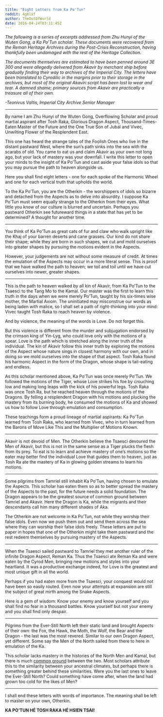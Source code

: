 ```yaml
---
title: "Eight Letters from Ka Po'Tun"
reddit: 4g6lxf
author: TheOutOfWorld
date: 2016-04-24T03:11:45Z
---
```


*The following is a series of excerpts addressed from Zhu Hunyi of the Wuten Gong, a Ka Po’Tun scholar. These documents were recovered from the Reman Heritage Archives during the Post-Crisis Reconstruction, having thankfully been undamaged with the rest of the Heritage Collection.*

*The documents themselves are estimated to have been penned around 3E 300 and were allegedly delivered from Akavir by merchant ship before gradually finding their way to archives of the Imperial City. The letters have been translated to Cyrodilic in the margins prior to their storage in the archives, but most of the original Akaviri script has been lost to wear and tear. A damned shame; primary sources from Akavir are practically a treasure all of their own.*

*-Teonivus Valtis, Imperial City Archive Senior Manager*

***

By name I am Zhu Hunyi of the Wuten Gong, Overflowing Scholar and proud martial aspirant after Tosh Raka, Glorious Dragon Aspect, Thousand-Times-Eaten Master of the Future and the One True Son of Jubal and Vivec, Unwilting Flower of the Resplendent East.

This one has heard the strange tales of the Foolish Ones who live in the distant pastward West, where the sun’s path sinks into the sea with the scarabs of old. You came to eat us and claim Akavir as your own not long ago, but your lack of mastery was your downfall. I write this letter to open your minds to the insight of Ka Po’Tun and cast aside your false idols so that you may pursue the path to heaven alongside us. 

Here you shall find eight letters - one for each spoke of the Harmonic Wheel and one for each vertical truth that upholds the world.

To the Ka Po’Tun, you are the Otherkin - the worshippers of idols so bizarre and detached from the Aspects as to delve into absurdity. I suppose Ka Po’Tun must seem equally strange to the Otherkin from their eyes. What little you know of our culture is blurred and uncertain. Perhaps you pastward Otherkin see futureward things in a state that has yet to be determined? A thought for another time.

***

You think of Ka Po’Tun as great cats of fur and claw who walk upright like the Khaj of your barren deserts and cane grasses. Our kind do not share their shape; while they are born in such shapes, we cut and mold ourselves into greater shapes by pursuing the motions evident in the Aspects.

However, your judgements are not without some measure of credit. At times the emulation of the Aspects may occur in a more literal sense. This is proof that we have walked the path to heaven; we toil and toil until we have cut ourselves into newer, greater shapes.

***

This is the path to heaven walked by all kin of Akavir, from Ka Po’Tun to the Tsaesci to the Tang Mo to the Kamal. Our master was the first to learn this truth in the days when we were merely Po’Tun, taught by his six-times wise mother, the Martial Axiom. The uninitiated may misconstrue our words as being laden with malice, so I shall set a path of right-thinking into your mind: Vivec taught Tosh Raka to reach heaven by violence. 

And by violence, the meaning of the words is Love. Do not forget this.

But this violence is different from the murder and subjugation endorsed by the crimson king of Yin-Lyg, who could love only with the motions of a spear. Love is the path which is stretched along the inner truth of the individual. The kin of Akavir follow this inner truth by exploring the motions of the Aspect whose nature sings in closest harmony with our own, and in doing so we mold ourselves into the shape of that aspect. Tosh Raka found his harmonic Aspect in the form of the Dragon, whose shape is tail-eating and endless.

As this scholar mentioned above, Ka Po’Tun was once merely Po’Tun. We followed the motions of the Tiger, whose Love strikes his foe by crouching low and making long leaps with the kick of his powerful legs. Tosh Raka was once Tosh Ra, but he reached heaven through the motions of the Dragons. By felling a resplendent Dragon with his motions and plucking the mastery from its burning body, he consumed the motions of Ka and showed us how to follow Love through emulation and consumption.

These teachings form a proud lineage of martial aspirants: Ka Po'Tun learned from Tosh Raka, who learned from Vivec, who in turn learned from the Barons of Move Like This and the Multiplier of Motions Known.

***

Akavir is not devoid of Men. The Otherkin believe the Tsaesci devoured the Men of Akavir, but this is not in the same sense as a Tiger plucks the flesh from its prey. To eat is to learn and achieve mastery of one’s motions so the eater may better find the individual Love that guides them to heaven, just as Tosh Ra ate the mastery of Ka in glowing golden streams to learn his motions. 


***

Some pilgrims from Tamriel still inhabit Ka Po’Tun, having chosen to emulate the Aspects. This scholar has eaten them so as to better spread the mastery of the Aspects to the past, for the future needs a solid foundation. The Dragon appears to be the greatest source of common ground between Tamriel and Akavir. Here the Dragon is Ka, while the migrants and their descendants call him many different shades of Aka.

The Otherkin are not welcome in Ka Po’Tun, not while they worship their false idols. Even now we push them out and send them across the sea where they can worship their false idols freely. These letters are put to paper in hopes that one of the Otherkin might take them pastward and the rest redeem themselves by pursuing mastery of the Aspects.

***

When the Tsaesci sailed pastward to Tamriel they met another ruler of the infinite Dragon Aspect, Reman Ka. Thus the Tsaesci ate Reman Ka and were eaten by the Cyrod Men, bringing new motions and styles into your heartland. It was a productive exchange indeed, for Love is the greatest and most unique gift in all the world.

Perhaps if you had eaten more from the Tsaesci, your conquest would not have been so easily routed. Even now your attempts at expansion are still the subject of great mirth among the Snake Aspects.

Here is a gem of wisdom: Know your enemy and know yourself and you shall find no fear in a thousand battles. Know yourself but not your enemy and you shall find only despair.

***

Pilgrims from the Ever-Still North left their static land and brought Aspects of their own: the Fox, the Hawk, the Moth, the Wolf, the Bear and the Dragon - the last was the most revered. Similar to our own Dragon Aspect, yet different. Some say the Men of the North sailed from there to here in emulation of the Ka.

This scholar lacks mastery in the histories of the North Men and Kamal, but there is much [common ground](http://elderscrolls.wikia.com/wiki/Racial_Motifs_18:_Akaviri) between the two. Most scholars attribute this to the similarity between your ancestral climates, but perhaps there is something greater behind these similarities. Were you the last ones to leave the Ever-Still North? Could something have come after, when the land had grown too cold for the likes of Men?

***

I shall end these letters with words of importance. The meaning shall be left to master on your own, Otherkin.
 
**KA PO’TUN HÉ TOSH RAKA HÉ HSIEN TSAI!**
